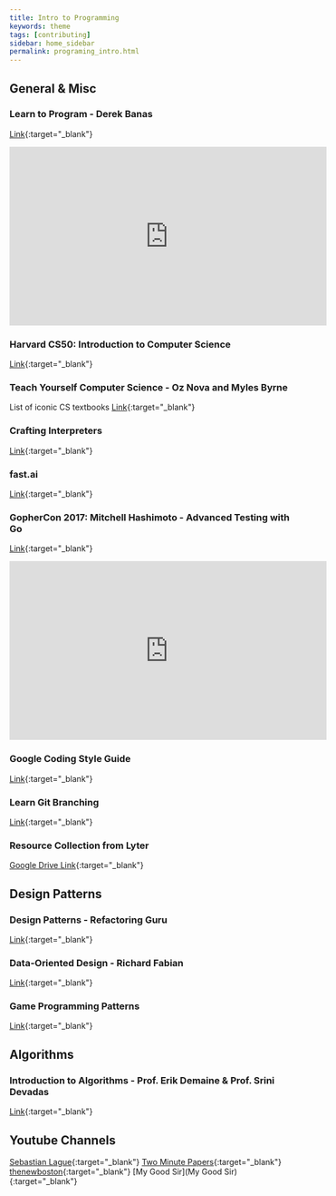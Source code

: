 ```yaml
---
title: Intro to Programming
keywords: theme
tags: [contributing]
sidebar: home_sidebar
permalink: programing_intro.html
---
```


## General & Misc

### Learn to Program - Derek Banas

[Link](https://www.youtube.com/watch?v=nwjAHQERL08&list=PLGLfVvz_LVvTn3cK5e6LjhgGiSeVlIRwt){:target="_blank"}

<iframe width="560" height="315" src="https://www.youtube.com/embed/nwjAHQERL08" frameborder="0" allow="accelerometer; autoplay; clipboard-write; encrypted-media; gyroscope; picture-in-picture" allowfullscreen></iframe>

### Harvard CS50: Introduction to Computer Science
[Link](https://online-learning.harvard.edu/course/cs50-introduction-computer-science?delta=0){:target="_blank"}

### Teach Yourself Computer Science - Oz Nova and Myles Byrne
List of iconic CS textbooks
[Link](https://teachyourselfcs.com/){:target="_blank"}

### Crafting Interpreters
[Link](https://www.craftinginterpreters.com/contents.html){:target="_blank"}

### fast.ai
[Link](https://www.fast.ai/){:target="_blank"}

### GopherCon 2017: Mitchell Hashimoto - Advanced Testing with Go
[Link](https://www.youtube.com/watch?v=8hQG7QlcLBk){:target="_blank"}

<iframe width="560" height="315" src="https://www.youtube.com/embed/8hQG7QlcLBk" frameborder="0" allow="accelerometer; autoplay; clipboard-write; encrypted-media; gyroscope; picture-in-picture" allowfullscreen></iframe>

### Google Coding Style Guide
[Link](https://google.github.io/styleguide/){:target="_blank"}

### Learn Git Branching
[Link](https://learngitbranching.js.org/){:target="_blank"}

### Resource Collection from Lyter
[Google Drive Link](https://drive.google.com/drive/folders/1fHDAInJljq-3VcSKNmilznxzdJZZ_cao){:target="_blank"}

## Design Patterns

### Design Patterns - Refactoring Guru
[Link](https://refactoring.guru/design-patterns/catalog){:target="_blank"}

### Data-Oriented Design - Richard Fabian
[Link](https://www.dataorienteddesign.com/dodbook/){:target="_blank"}

### Game Programming Patterns
[Link](http://gameprogrammingpatterns.com/contents.html){:target="_blank"}

## Algorithms

### Introduction to Algorithms - Prof. Erik Demaine & Prof. Srini Devadas
[Link](https://ocw.mit.edu/courses/electrical-engineering-and-computer-science/6-006-introduction-to-algorithms-fall-2011/){:target="_blank"}

## Youtube Channels
[Sebastian Lague](https://www.youtube.com/channel/UCmtyQOKKmrMVaKuRXz02jbQ/videos){:target="_blank"}
[Two Minute Papers](https://www.youtube.com/channel/UCbfYPyITQ-7l4upoX8nvctg){:target="_blank"}
[thenewboston](https://www.youtube.com/channel/UCJbPGzawDH1njbqV-D5HqKw){:target="_blank"}
[My Good Sir](My Good Sir){:target="_blank"}
